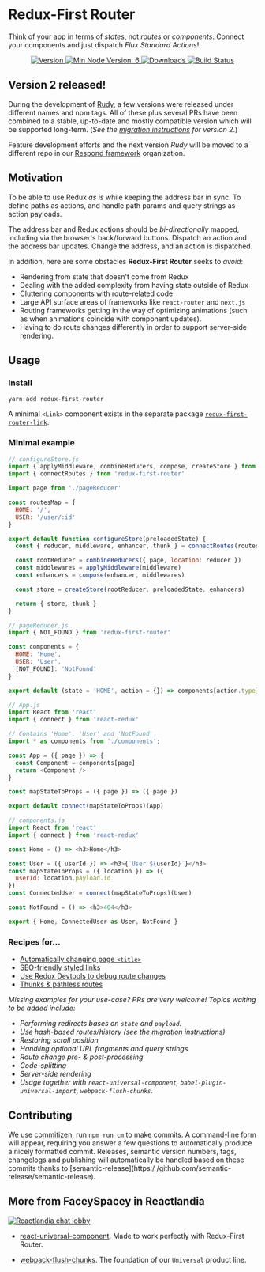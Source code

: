 # Redux-First Router
Think of your app in terms of _states_, not _routes_ or _components_. Connect your components and just dispatch _Flux Standard Actions_!

<p align="center">
  <a href="https://www.npmjs.com/package/redux-first-router">
    <img src="https://img.shields.io/npm/v/redux-first-router.svg" alt="Version" />
  </a>
  
  <a href="https://www.npmjs.com/package/redux-first-router">
    <img src="https://img.shields.io/node/v/redux-first-router.svg" alt="Min Node Version: 6" />
  </a>
  
  
  <a href="https://www.npmjs.com/package/redux-first-router">
    <img src="https://img.shields.io/npm/dt/redux-first-router.svg" alt="Downloads" />
  </a>

  <a href="https://travis-ci.org/faceyspacey/redux-first-router">
    <img src="https://travis-ci.org/faceyspacey/redux-first-router.svg?branch=master" alt="Build Status" />
  </a>


## Version 2 released!
During the development of [Rudy](https://github.com/respond-framework/rudy), a few versions were released under different names and npm tags. All of these plus several PRs have been combined to a stable, up-to-date and mostly compatible version which will be supported long-term. (*See the [migration instructions](./docs/migration.md) for version 2*.)

Feature development efforts and the next version *Rudy* will be moved to a different repo in our [Respond framework](https://github.com/respond-framework) organization.


## Motivation
To be able to use Redux *as is* while keeping the address bar in sync. To define paths as actions, and handle path params and query strings as action payloads.

The address bar and Redux actions should be *bi-directionally* mapped, including via the browser's back/forward buttons. Dispatch an action and the address bar updates.
Change the address, and an action is dispatched.

In addition, here are some obstacles **Redux-First Router** seeks to *avoid*:

* Rendering from state that doesn't come from Redux
* Dealing with the added complexity from having state outside of Redux
* Cluttering components with route-related code
* Large API surface areas of frameworks like `react-router` and `next.js`
* Routing frameworks getting in the way of optimizing animations (such as when animations coincide with component updates).
* Having to do route changes differently in order to support server-side rendering.

## Usage

### Install
`yarn add redux-first-router`

A minimal `<Link>` component exists in the separate package [`redux-first-router-link`](https://github.com/faceyspacey/redux-first-router-link).

### Minimal example

```js
// configureStore.js
import { applyMiddleware, combineReducers, compose, createStore } from 'redux'
import { connectRoutes } from 'redux-first-router'

import page from './pageReducer'

const routesMap = {
  HOME: '/',
  USER: '/user/:id'
}

export default function configureStore(preloadedState) {
  const { reducer, middleware, enhancer, thunk } = connectRoutes(routesMap)

  const rootReducer = combineReducers({ page, location: reducer })
  const middlewares = applyMiddleware(middleware)
  const enhancers = compose(enhancer, middlewares)

  const store = createStore(rootReducer, preloadedState, enhancers)

  return { store, thunk }
}
```

```js
// pageReducer.js
import { NOT_FOUND } from 'redux-first-router'

const components = {
  HOME: 'Home',
  USER: 'User',
  [NOT_FOUND]: 'NotFound'
}

export default (state = 'HOME', action = {}) => components[action.type] || state
```

```js
// App.js
import React from 'react'
import { connect } from 'react-redux'

// Contains 'Home', 'User' and 'NotFound'
import * as components from './components';

const App = ({ page }) => {
  const Component = components[page]
  return <Component />
}

const mapStateToProps = ({ page }) => ({ page })

export default connect(mapStateToProps)(App)
```

```js
// components.js
import React from 'react'
import { connect } from 'react-redux'

const Home = () => <h3>Home</h3>

const User = ({ userId }) => <h3>{`User ${userId}`}</h3>
const mapStateToProps = ({ location }) => ({
  userId: location.payload.id
})
const ConnectedUser = connect(mapStateToProps)(User)

const NotFound = () => <h3>404</h3>

export { Home, ConnectedUser as User, NotFound }
```

### Recipes for...

- [Automatically changing page `<title>`](./examples/change-title)
- [SEO-friendly styled links](./examples/links)
- [Use Redux Devtools to debug route changes](./examples/redux-devtools)
- [Thunks & pathless routes](./examples/thunks)

*Missing examples for your use-case? PRs are very welcome!*
*Topics waiting to be added include:*

- *Performing redirects bases on `state` and `payload`.*
- *Use hash-based routes/history (*see the [migration instructions](./docs/migration.md)*)*
- *Restoring scroll position*
- *Handling optional URL fragments and query strings*
- *Route change pre- & post-processing*
- *Code-splitting*
- *Server-side rendering*
- *Usage together with `react-universal-component`, `babel-plugin-universal-import`, `webpack-flush-chunks`.*

## Contributing
We use [commitizen](https://github.com/commitizen/cz-cli), run `npm run cm` to make commits. A command-line form will appear, requiring you answer a few questions to automatically produce a nicely formatted commit. Releases, semantic version numbers, tags, changelogs and publishing will automatically be handled based on these commits thanks to [semantic-release](https:/
/github.com/semantic-release/semantic-release).

## More from FaceySpacey in Reactlandia

<a href="https://gitter.im/Reactlandia/Lobby" target="_blank">
  <img alt="Reactlandia chat lobby" src="http://cdn.reactlandia.com/reactlandia-chat.png">
</a>

- [react-universal-component](https://github.com/faceyspacey/react-universal-component). Made to work perfectly with Redux-First Router.

- [webpack-flush-chunks](https://github.com/faceyspacey/webpack-flush-chunks). The foundation of our `Universal` product line.
